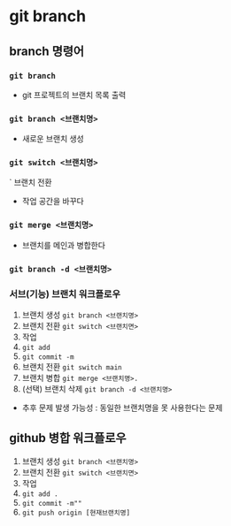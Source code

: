 # git branch

## branch 명령어

### `git branch`

- git 프로젝트의 브랜치 목록 출력

### `git branch <브랜치명>`

- 새로운 브랜치 생성

### `git switch <브랜치명>`

` 브랜치 전환

- 작업 공간을 바꾸다

### `git merge <브랜치명>`

- 브랜치를 메인과 병합한다

### `git branch -d <브랜치명>`

### 서브(기능) 브랜치 워크플로우

1. 브랜치 생성 `git branch <브랜치명>`
2. 브랜치 전환 `git switch <브랜치면>`
3. 작업
4. `git add`
5. `git commit -m`
6. 브랜치 전환 `git switch main`
7. 브랜치 병합 `git merge <브랜치명>.`
8. (선택) 브랜치 삭제 `git branch -d <브랜치명>`

- 추후 문제 발생 가능성 : 동일한 브랜치명을 못 사용한다는 문제

## github 병합 워크플로우

1. 브랜치 생성 `git branch <브랜치명>`
2. 브랜치 전환 `git switch <브랜치면>`
3. 작업
4. `git add .`
5. `git commit -m""`
6. `git push origin [현재브랜치명]`
